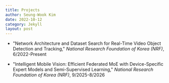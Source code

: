 ```yaml
---
title: Projects
author: Seung-Wook Kim
date: 2022-10-12
category: Jekyll
layout: post
---
```


* "Network Architecture and Dataset Search for Real-Time Video Object Detection and Tracking," _National Research Foundation of Korea (NRF)_, 6/2022-Present

* "Intelligent Mobile Vision: Efficient Federated MoE with Device-Specific Expert Models and Semi-Supervised Learning," _National Research Foundation of Korea (NRF)_, 9/2025-8/2026

